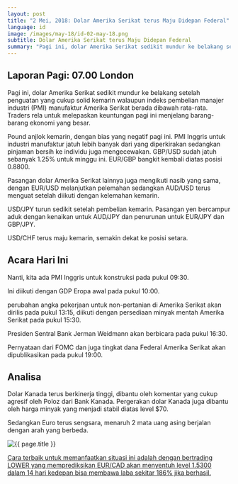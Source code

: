 ```yaml
---
layout: post
title: "2 Mei, 2018: Dolar Amerika Serikat terus Maju Didepan Federal"
language: id
image: /images/may-18/id-02-may-18.png
subtitle: Dolar Amerika Serikat terus Maju Didepan Federal
summary: "Pagi ini, dolar Amerika Serikat sedikit mundur ke belakang setelah penguatan yang cukup solid kemarin walaupun indeks pembelian manajer industri (PMI) manufaktur Amerika Serikat berada dibawah rata-rata. Traders rela untuk melepaskan keuntungan pagi ini menjelang barang-barang ekonomi yang besar"
---
```

## Laporan Pagi: 07.00 London

Pagi ini, dolar Amerika Serikat sedikit mundur ke belakang setelah penguatan yang cukup solid kemarin walaupun indeks pembelian manajer industri (PMI) manufaktur Amerika Serikat berada dibawah rata-rata. Traders rela untuk melepaskan keuntungan pagi ini menjelang barang-barang ekonomi yang besar.

Pound anjlok kemarin, dengan bias yang negatif pagi ini. PMI Inggris untuk industri manufaktur jatuh lebih banyak dari yang diperkirakan sedangkan pinjaman bersih ke individu juga mengecewakan. GBP/USD sudah jatuh sebanyak 1.25% untuk minggu ini. EUR/GBP bangkit kembali diatas posisi 0.8800.

Pasangan dolar Amerika Serikat lainnya juga mengikuti nasib yang sama, dengan EUR/USD melanjutkan pelemahan sedangkan AUD/USD terus menguat setelah diikuti dengan kelemahan kemarin.

USD/JPY turun sedikit setelah pembelian kemarin. Pasangan yen bercampur aduk dengan kenaikan untuk AUD/JPY dan penurunan untuk EUR/JPY dan GBP/JPY.

USD/CHF terus maju kemarin, semakin dekat ke posisi setara.

## Acara Hari Ini

Nanti, kita ada PMI Inggris untuk konstruksi pada pukul 09:30.

Ini diikuti dengan GDP Eropa awal pada pukul 10:00.

perubahan angka pekerjaan untuk non-pertanian di Amerika Serikat akan dirilis pada pukul 13:15, diikuti dengan persediaan minyak mentah Amerika Serikat pada pukul 15:30.

Presiden Sentral Bank Jerman Weidmann akan berbicara pada pukul 16:30.

Pernyataan dari FOMC dan juga tingkat dana Federal Amerika Serikat akan dipublikasikan pada pukul 19:00.

## Analisa

Dolar Kanada terus berkinerja tinggi, dibantu oleh komentar yang cukup agresif oleh Poloz dari Bank Kanada. Pergerakan dolar Kanada juga dibantu oleh harga minyak yang menjadi stabil diatas level $70.

Sedangkan Euro terus sengsara, menaruh 2 mata uang asing berjalan dengan arah yang berbeda.

<img src="{{ site.url }}/images/may-18/id-02-may-18.png" alt="{{ page.title }}" title="{{ page.title }}">

<a href="%LINK%%?currency=USD&market=forex&underlying=frxEURCAD&formname=higherlower&duration_amount=14&duration_units=d&expiry_type=duration&amount=10&amount_type=payout&barrier=1.5300" target="_blank">Cara terbaik untuk memanfaatkan situasi ini adalah dengan bertrading LOWER yang memprediksikan EUR/CAD akan menyentuh level 1.5300 dalam 14 hari kedepan bisa membawa laba sekitar 186% jika berhasil.</a>
